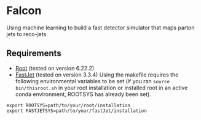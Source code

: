 # Falcon
Using machine learning to build a fast detector simulator that maps parton jets to reco-jets.

## Requirements
 - [Root](https://root.cern/install/) (tested on version 6.22.2)
 - [FastJet](http://fastjet.fr/) (tested on version 3.3.4)
Using the makefile requires the following environmental variables to be set
(if you ran ```source bin/thisroot.sh``` in your root installation or
installed root in an active conda environment, ROOTSYS has already been set).
```
export ROOTSYS=path/to/your/root/installation 
export FASTJETSYS=path/to/your/fastJet/installation
```
